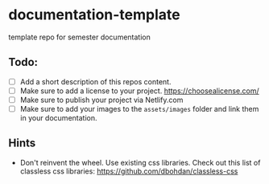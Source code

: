 # documentation-template

template repo for semester documentation

## Todo:

- [ ] Add a short description of this repos content.
- [ ] Make sure to add a license to your project. https://choosealicense.com/
- [ ] Make sure to publish your project via Netlify.com
- [ ] Make sure to add your images to the `assets/images` folder and link them in your documentation.

## Hints

- Don't reinvent the wheel. Use existing css libraries. Check out this list of classless css libraries: https://github.com/dbohdan/classless-css


